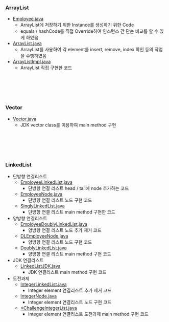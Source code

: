 ### ArrayList
- <a href="https://github.com/hongjw1991/Java-DataStructure-Algorithm-DesignPattern/blob/master/Data_Structure/List/Employee.java">Employee.java</a>
    - ArrayList에 저장하기 위한 Instance를 생성하기 위한 Code
    - equals / hashCode를 직접 Override하여 인스턴스 간 단순 비교를 할 수 있게 하였음
- <a href="https://github.com/hongjw1991/Java-DataStructure-Algorithm-DesignPattern/blob/master/Data_Structure/List/ArrayList.java">ArrayList.java</a>
    - ArrayList를 사용하여 각 element를 insert, remove, index 확인 등의 작업을 수행하였음
- <a href="https://github.com/hongjw1991/Java-DataStructure-Algorithm-DesignPattern/blob/master/Data_Structure/List/ArrayListImpl.java">ArrayListImpl.java</a>
    - ArrayList 직접 구현한 코드

<br/><br/><br/><br/>

### Vector
- <a href="https://github.com/hongjw1991/Java-DataStructure-Algorithm-DesignPattern/blob/master/Data_Structure/List/Vector.java">Vector.java</a>
   - JDK vector class를 이용하여 main method 구현

<br/><br/><br/><br/>

### LinkedList
- 단방향 연결리스트
    - <a href="https://github.com/hongjw1991/Java-DataStructure-Algorithm-DesignPattern/blob/master/Data_Structure/List/EmployeeLinkedList.java">EmployeeLinkedList.java</a>
        - 단방향 연결 리스트 head / tail에 node 추가하는 코드
    - <a href="https://github.com/hongjw1991/Java-DataStructure-Algorithm-DesignPattern/blob/master/Data_Structure/List/EmployeeNode.java">EmployeeNode.java</a>
        - 단방향 연결 리스트 노드 구현 코드
    - <a href="https://github.com/hongjw1991/Java-DataStructure-Algorithm-DesignPattern/blob/master/Data_Structure/List/SinglyLinkedList.java">SinglyLinkedList.java</a>
        - 단방향 연결 리스트 main method 구현한 코드
- 양방향 연결리스트
    - <a href="https://github.com/hongjw1991/Java-DataStructure-Algorithm-DesignPattern/blob/master/Data_Structure/List/EmployeeDoublyLinkedList.java">EmployeeDoublyLinkedList.java</a>
        - 양방향 연결 리스트 노드 추가 제거 코드
    - <a href="https://github.com/hongjw1991/Java-DataStructure-Algorithm-DesignPattern/blob/master/Data_Structure/List/DLEmployeeNode.java">DLEmployeeNode.java</a>
        - 양방향 연결 리스트 노드 구현 코드
    - <a href="https://github.com/hongjw1991/Java-DataStructure-Algorithm-DesignPattern/blob/master/Data_Structure/List/DoublyLinkedList.java">DoublyLinkedList.java</a>
        - 양방향 연결 리스트 main method 구현 코드
- JDK 연결리스트
    - <a href="https://github.com/hongjw1991/Java-DataStructure-Algorithm-DesignPattern/blob/master/Data_Structure/List/LinkedListJDK.java">LinkedListJDK.java</a>
        - JDK 연결리스트 main method 구현 코드
- 도전과제
    - <a href="https://github.com/hongjw1991/Java-DataStructure-Algorithm-DesignPattern/blob/master/Data_Structure/List/IntegerLinkedList.java">IntegerLinkedList.java</a>
        - Integer element 연결리스트 추가 제거 코드
    - <a href="https://github.com/hongjw1991/Java-DataStructure-Algorithm-DesignPattern/blob/master/Data_Structure/List/IntegerNode.java">IntegerNode.java</a>
        - Integer element 연결리스트 노드 구현 코드
    - <a href="https://github.com/hongjw1991/Java-DataStructure-Algorithm-DesignPattern/blob/master/Data_Structure/List/ChallengeIntegerList.java"><ChallengeIntegerList.java</a>
        - Integer element 연결리스트 도전과제 main method 구현 코드